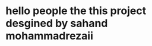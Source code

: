 
#

#

<h1></h1>

#

<h1>

hello people the this project desgined by sahand mohammadrezaii
  
</h1>

#
